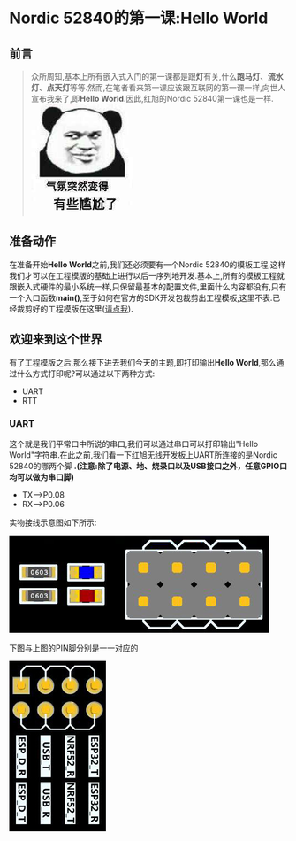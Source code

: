 # Nordic 52840的第一课:Hello World
## 前言
> 众所周知,基本上所有嵌入式入门的第一课都是跟**灯**有关,什么**跑马灯**、**流水灯**、**点天灯**等等.然而,在笔者看来第一课应该跟互联网的第一课一样,向世人宣布我来了,即**Hello World**.因此,红旭的Nordic 52840第一课也是一样.
![](https://raw.githubusercontent.com/xiaolongba/picture/master/emoji.jpg)

## 准备动作
在准备开始**Hello World**之前,我们还必须要有一个Nordic 52840的模板工程,这样我们才可以在工程模版的基础上进行以后一序列地开发.基本上,所有的模板工程就跟嵌入式硬件的最小系统一样,只保留最基本的配置文件,里面什么内容都没有,只有一个入口函数**main()**,至于如何在官方的SDK开发包裁剪出工程模板,这里不表.已经裁剪好的工程模版在这里([请点我]()).

## 欢迎来到这个世界
有了工程模版之后,那么接下进去我们今天的主题,即打印输出**Hello World**,那么通过什么方式打印呢?可以通过以下两种方式:

- UART
- RTT

### UART
这个就是我们平常口中所说的串口,我们可以通过串口可以打印输出"Hello World"字符串.在此之前,我们看一下红旭无线开发板上UART所连接的是Nordic 52840的哪两个脚 **.(注意:除了电源、地、烧录口以及USB接口之外，任意GPIO口均可以做为串口脚)**
- TX-->P0.08
- RX-->P0.06

实物接线示意图如下所示:

![UART接口](https://raw.githubusercontent.com/xiaolongba/picture/master/UART_INTERFACE.jpg)

下图与上图的PIN脚分别是一一对应的

![UART丝印](https://raw.githubusercontent.com/xiaolongba/picture/master/UART_SILK_SCREEN.jpg) 




